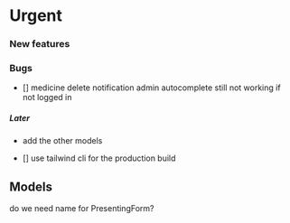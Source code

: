 # Urgent

### New features

### Bugs
- [] medicine delete notification
  admin autocomplete still not working if not logged in

##### Later
* add the other models
- [] use tailwind cli for the production build

## Models
do we need name for PresentingForm?
